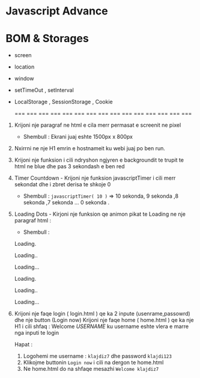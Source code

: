 # Javascript Advance

# BOM & Storages

- screen

- location

- window

- setTimeOut , setInterval

- LocalStorage , SessionStorage , Cookie

  === === ===
  === === ===
  === === ===
  === === ===
  === === ===

1. Krijoni nje paragraf ne html e cila merr permasat e screenit ne pixel

   - Shembull : Ekrani juaj eshte 1500px x 800px

2. Nxirrni ne nje H1 emrin e hostnameit ku webi juaj po ben run.

3. Krijoni nje funksion i cili ndryshon ngjyren e backgroundit te trupit te html ne blue dhe pas 3 sekondash e ben red

4. Timer Countdown - Krijoni nje funksion javascriptTimer i cili merr sekondat dhe i zbret derisa te shkoje 0

   - Shembull : `javascriptTimer( 10 )` => 10 sekonda, 9 sekonda ,8 sekonda ,7 sekonda ... 0 sekonda .

5. Loading Dots - Kirjoni nje funksion qe animon pikat te Loading ne nje paragraf html :

   - Shembull :

   <p> Loading. </p>
   <p> Loading.. </p>
   <p> Loading... </p>
   <p> Loading. </p>
   <p> Loading.. </p>
   <p> Loading... </p>

6. Krijoni nje faqe login ( login.html ) qe ka 2 inpute (usenrame,passowrd) dhe nje button (Login now)
   Krijoni nje faqe home ( home.html ) qe ka nje H1 i cili shfaq : Welcome _USERNAME_ ku username eshte vlera e marre nga inputi te login

   Hapat :

   1. Logohemi me username : `klajdiz7` dhe password `klajdi123`
   2. Klikojme buttonin `Login now` i cili na dergon te home.html
   3. Ne home.html do na shfaqe mesazhi `Welcome klajdiz7`
